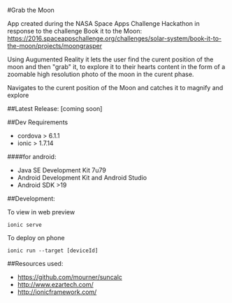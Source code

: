 #Grab the Moon

App created during the NASA Space Apps Challenge Hackathon in response to the challenge Book it to the Moon:
<https://2016.spaceappschallenge.org/challenges/solar-system/book-it-to-the-moon/projects/moongrasper>

Using Augumented Reality it lets the user find the curent position of the moon and then "grab" it, to explore it to their hearts content in the form of a zoomable high resolution photo of the moon in the curent phase. 

Navigates to the curent position of the Moon and catches it to magnify and explore


##Latest Release:
[coming soon]


##Dev Requirements
- cordova > 6.1.1
- ionic > 1.7.14

####for android: 
- Java SE Development Kit 7u79
- Android Development Kit and Android Studio 
- Android SDK >19


##Development:

To view in web preview

	ionic serve


To deploy on phone

	ionic run --target [deviceId]


##Resources used:
- <https://github.com/mourner/suncalc>
- <http://www.ezartech.com/>
- <http://ionicframework.com/>

